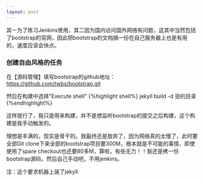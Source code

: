 ```yaml
---
layout: post
---
```


其一为了练习Jenkins使用，其二因为国内访问国外网络有问题，这其中当然包括了bootstrap的官网，因此把bootstrap的文档搞一份在自己服务器上也是有用的，速度应该会快点。

### 创建自由风格的任务

在【源码管理】填写bootstrap的github地址：https://github.com/twbs/bootstrap.git 

然后在构建中选择"Execute shell"
{%highlight shell%}
jekyll build -d 目的目录
{%endhighlight%}

这样就行了，我只是用来构建，并不是想监听bootstrap的提交之后构建，这个构建是我手动触发的。

理想是丰满的，现实是骨干的。我最终还是放弃了，因为网络真的太慢了，此时要全部Git clone下来全部的bootstrap项目要300M，根本就是不可能的事情，即使使用了spare checkout也还要80多M，算啦，有些无力！！我还是拷一份bootstrap源码，然后自己手动吧，不用jenkins。


注：这个要求机器上装了jekyll
